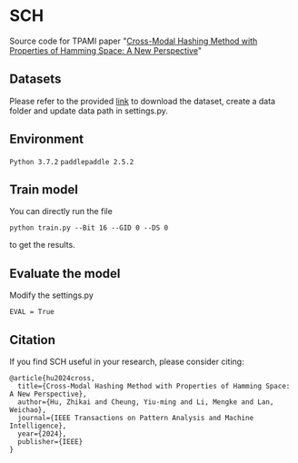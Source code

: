 # SCH
Source code for TPAMI paper "[Cross-Modal Hashing Method with Properties of Hamming Space: A New Perspective](https://ieeexplore.ieee.org/document/10506992/)"

## Datasets
Please refer to the provided [link](https://github.com/jiangqy/DCMH-CVPR2017/tree/master/DCMH_tensorflow/DCMH_tensorflow) to download the dataset, create a data folder and update data path in settings.py.

## Environment

`Python 3.7.2`
`paddlepaddle 2.5.2`

## Train model

You can directly run the file 
```
python train.py --Bit 16 --GID 0 --DS 0
```
to get the results.

## Evaluate the model

Modify the settings.py
```
EVAL = True
```

## Citation
If you find SCH useful in your research, please consider citing:

```
@article{hu2024cross,
  title={Cross-Modal Hashing Method with Properties of Hamming Space: A New Perspective},
  author={Hu, Zhikai and Cheung, Yiu-ming and Li, Mengke and Lan, Weichao},
  journal={IEEE Transactions on Pattern Analysis and Machine Intelligence},
  year={2024},
  publisher={IEEE}
}
```

